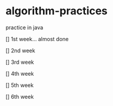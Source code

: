 # algorithm-practices
practice in java

[] 1st week... almost done

[] 2nd week

[] 3rd week

[] 4th week

[] 5th week

[] 6th week
